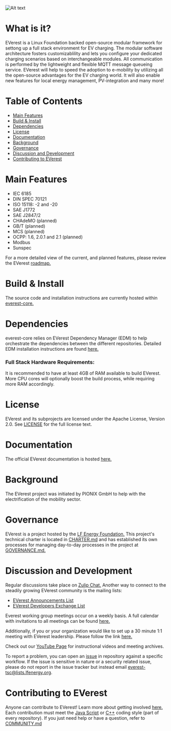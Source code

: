 
![Alt text](https://raw.githubusercontent.com/EVerest/EVerest/main/docs/img/everest_horizontal-color.svg)

# What is it?

EVerest is a Linux Foundation backed open-source modular framework for settong up a full stack environment for EV charging. The modular software architecture fosters customizablility and lets you configure your dedicated charging scenarios based on interchangeable modules. All communication is performed by the lightweight and flexible MQTT message queueing service. EVerest will help to speed the adoption to e-mobility by utilizing all the open-source advantages for the EV charging world. It will also enable new features for local energy management, PV-integration and many more!

# Table of Contents
- [Main Features](#Main-Features)
- [Build & Install](#Build-&-Install)
- [Dependencies](#Dependencies)
- [License](#License)
- [Documentation](#Documentation)
- [Background](#Background)
- [Governance](#Governance)
- [Discussion and Development](#Discussion-and-Development)
- [Contributing to EVerest](#Contributing-to-EVerest)

# Main Features
- IEC 6185
- DIN SPEC 70121
- ISO 15118: -2 and -20
- SAE J1772
- SAE J2847/2
- CHAdeMO (planned)
- GB/T (planned)
- MCS (planned)
- OCPP: 1.6, 2.0.1 and 2.1 (planned)
- Modbus
- Sunspec

For a more detailed view of the current, and planned features, please review the EVerest [roadmap.](https://github.com/EVerest/everest/blob/main/tsc/ROADMAP.md)

# Build & Install
The source code and installation instructions are currently hosted within [everest-core.](https://github.com/EVerest/everest-core#readme)

# Dependencies
everest-core relies on EVerest Dependency Manager (EDM) to help orchestrate the dependencies between the different repositories. Detailed EDM installation instructions are found [here.](https://everest.github.io/nightly/dev_tools/edm.html#dependency-manager-for-everest)

### Full Stack Hardware Requirements:
It is recommended to have at least 4GB of RAM available to build EVerest. More CPU cores will optionally boost the build process, while requiring more RAM accordingly.

# License
EVerest and its subprojects are licensed under the Apache License, Version 2.0. See [LICENSE](https://github.com/EVerest/EVerest#:~:text=Version%202.0.%20See-,LICENSE,-for%20the%20full) for the full license text.

# Documentation 
The official EVerest documentation is hosted [here.](https://everest.github.io/nightly/)

# Background
The EVerest project was initiated by PIONIX GmbH to help with the electrification of the mobility sector.

# Governance
EVerest is a project hosted by the [LF Energy Foundation.](https://lfenergy.org/) This project's technical charter is located in [CHARTER.md](https://github.com/EVerest/EVerest/blob/main/tsc/CHARTER.md) and has established its own processes for managing day-to-day processes in the project at [GOVERNANCE.md.](https://github.com/EVerest/EVerest/blob/main/GOVERNANCE.md)

# Discussion and Development
Regular discussions take place on [Zulip Chat.](https://lfenergy.zulipchat.com/) Another way to connect to the steadily growing EVerest community is the mailing lists:

- [EVerest Announcements List](https://lists.lfenergy.org/g/everest-announce)
- [EVerest Developers Exchange List](https://lists.lfenergy.org/g/everest)

Everest working group meetings occur on a weekly basis. A full calendar with invitations to all meetings can be found [here.](https://zoom-lfx.platform.linuxfoundation.org/meetings/everest?view=month)

Additionally, if you or your organization would like to set up a 30 minute 1:1 meeting with EVerest leadership. Please follow the link [here.](https://calendly.com/manuel-ziegler-pionix/30min?month=2024-08)

Check out our [YouTube Page](https://www.youtube.com/@lfe_everest) for instructional videos and meeting archives.

To report a problem, you can open an [issue](https://github.com/EVerest/EVerest/issues) in repository against a specific workflow. If the issue is sensitive in nature or a security related issue, please do not report in the issue tracker but instead email everest-tsc@lists.lfenergy.org.

# Contributing to EVerest
Anyone can contribute to EVerest! Learn more about getting involved [here.](https://github.com/EVerest/EVerest/blob/main/CONTRIBUTING.md) Each contribution must meet the [Java Script](https://github.com/EVerest/EVerest/blob/main/CONTRIBUTING.md#:~:text=must%20meet%20the-,Java%20Script,-or%20C%2B%2B) or [C++](https://github.com/EVerest/EVerest/blob/main/.clang-format) coding style (part of every repository). If you just need help or have a question, refer to [COMMUNITY.md](https://github.com/EVerest/EVerest/blob/main/CONTRIBUTING.md#:~:text=question%2C%20refer%20to-,COMMUNITY.md,-.)
